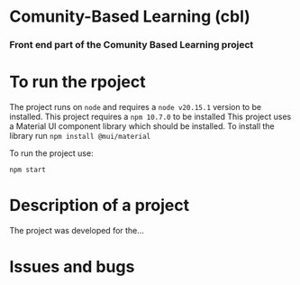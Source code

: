 # Comunity-Based Learning (cbl)

[//]: # (---)

### Front end part of the Comunity Based Learning project

# To run the rpoject

[//]: # (---)

 The project runs on `node` and requires a `node v20.15.1` version to be installed. 
 This project requires a `npm 10.7.0` to be installed 
 This project uses a Material UI component library which should be installed. To install the library run `npm install @mui/material` 

[//]: # (---)

To run the project use:

``
 npm start
``
# Description of a project

[//]: # (---)

 The project was developed for the...

[//]: # (---)


# Issues and bugs

[//]: # (---)



[//]: # (---)


